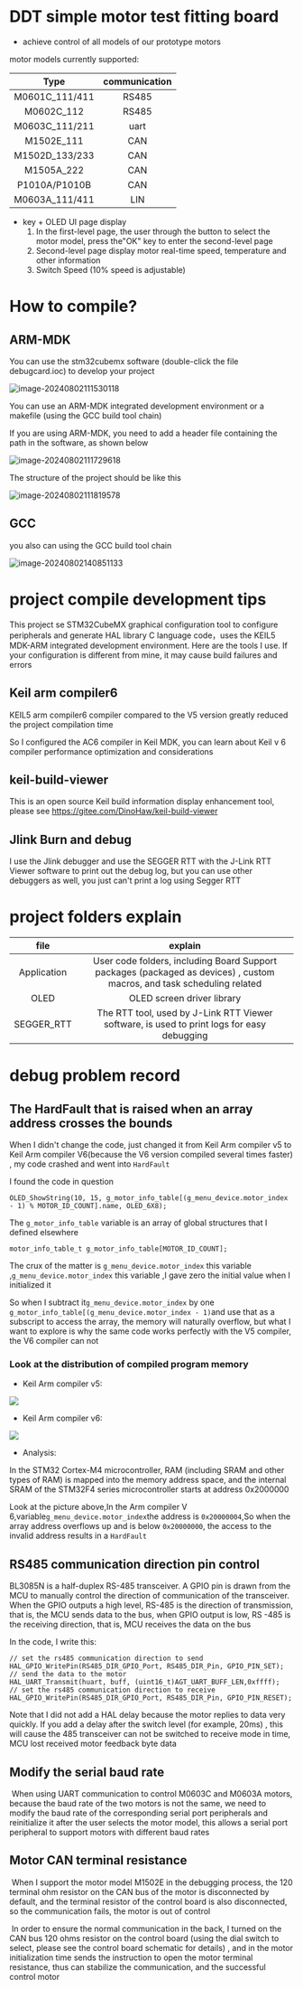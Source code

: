 # DDT simple motor test fitting board

-   achieve control of all models of our prototype motors

motor models currently supported:

|      Type      | communication |
| :------------: | :-----------: |
| M0601C_111/411 |     RS485     |
|   M0602C_112   |     RS485     |
| M0603C_111/211 |     uart      |
|   M1502E_111   |      CAN      |
| M1502D_133/233 |      CAN      |
|   M1505A_222   |      CAN      |
| P1010A/P1010B  |      CAN      |
| M0603A_111/411 |      LIN      |

-   key + OLED UI page display
    1.  In the first-level page, the user through the button to select the motor model, press the"OK" key to enter the second-level page
    2.  Second-level page display motor real-time speed, temperature and other information
    3.  Switch Speed (10% speed is adjustable)

# How to compile?

## ARM-MDK

You can use the stm32cubemx software (double-click the  file debugcard.ioc) to develop your project



![image-20240802111530118](README.assets/image-20240802111530118.png)

You can use an ARM-MDK integrated development environment or a makefile (using the GCC build tool chain) 

If you are using ARM-MDK, you need to add a header file containing the path in the software, as shown below

![image-20240802111729618](README.assets/image-20240802111729618.png)

The structure of the project should be like this

![image-20240802111819578](README.assets/image-20240802111819578.png)

## GCC

you also can using the GCC build tool chain

![image-20240802140851133](README.assets/image-20240802140851133.png)

# project compile development tips

This project se STM32CubeMX graphical configuration tool to configure peripherals and generate HAL library C language code，uses the KEIL5 MDK-ARM integrated development environment. Here are the tools I use. If your configuration is different from mine, it may cause build failures and errors

## Keil arm compiler6

KEIL5 arm compiler6 compiler compared to the V5 version greatly reduced the project compilation time

So I configured the AC6 compiler in Keil MDK, you can learn about Keil v 6 compiler performance optimization and considerations

## keil-build-viewer

This is an open source Keil build information display enhancement tool, please see https://gitee.com/DinoHaw/keil-build-viewer

## Jlink Burn and debug

I use the Jlink debugger and use the SEGGER RTT  with the J-Link RTT Viewer software to print out the debug log, but you can use other debuggers as well, you just can't print a log using Segger RTT

# project folders explain

|    file     |                           explain                            |
| :---------: | :----------------------------------------------------------: |
| Application | User code folders, including Board Support packages (packaged as devices) , custom macros, and task scheduling related |
|    OLED     |                  OLED screen driver library                  |
| SEGGER_RTT  | The RTT tool, used by J-Link RTT Viewer software, is used to print logs for easy debugging |

# debug problem record

## The HardFault that is raised when an array address crosses the bounds

When I didn't change the code, just changed it from Keil Arm compiler v5 to Keil Arm compiler V6(because the V6 version compiled several times faster) , my code crashed and went into `HardFault`

I found the code in question

```
OLED_ShowString(10, 15, g_motor_info_table[(g_menu_device.motor_index - 1) % MOTOR_ID_COUNT].name, OLED_6X8);        
```

The `g_motor_info_table` variable is an array of global structures that I defined elsewhere

```
motor_info_table_t g_motor_info_table[MOTOR_ID_COUNT];
```

The crux of the matter is `g_menu_device.motor_index` this variable ,`g_menu_device.motor_index` this variable ,I gave zero the initial value when I initialized it

So when I subtract it`g_menu_device.motor_index` by one `g_motor_info_table[(g_menu_device.motor_index - 1)`and use that as a subscript to access the array, the memory will naturally overflow, but what I want to explore is why the same code works perfectly with the V5 compiler, the V6 compiler can not

### Look at the distribution of compiled program memory

-    Keil Arm compiler v5:

![](README.assets/5884FBD7-FD7E-4698-9B6B-4E3AFE9AEC57.png)

-    Keil Arm compiler v6:

![](README.assets/3CE603BE-6DA0-4ae1-9A5E-087A55B4AA4A.png)

-   Analysis:

In the STM32 Cortex-M4 microcontroller, RAM (including SRAM and other types of RAM) is mapped into the memory address space, and the internal SRAM of the STM32F4 series microcontroller starts at address 0x2000000

Look at the picture above,In the Arm compiler V 6,variable`g_menu_device.motor_index`the address is `0x20000004`,So when the array address overflows up and is below `0x20000000`, the access to the invalid address results in a `HardFault`

## RS485 communication direction pin control

BL3085N is a half-duplex RS-485 transceiver. A GPIO pin is drawn from the MCU to manually control the direction of communication of the transceiver. When the GPIO outputs a high level, RS-485 is the direction of transmission, that is, the MCU sends data to the bus, when GPIO output is low, RS -485 is the receiving direction, that is, MCU receives the data on the bus

In the code, I write this:

```
// set the rs485 communication direction to send
HAL_GPIO_WritePin(RS485_DIR_GPIO_Port, RS485_DIR_Pin, GPIO_PIN_SET);
// send the data to the motor
HAL_UART_Transmit(huart, buff, (uint16_t)AGT_UART_BUFF_LEN,0xffff);
// set the rs485 communication direction to receive
HAL_GPIO_WritePin(RS485_DIR_GPIO_Port, RS485_DIR_Pin, GPIO_PIN_RESET);
```

Note that I did not add a HAL delay because the motor replies to data very quickly. If you add a delay after the switch level (for example, 20ms) , this will cause the 485 transceiver can not be switched to receive mode in time, MCU lost received motor feedback byte data

## Modify the serial baud rate

​	When using UART communication to control M0603C and M0603A motors, because the baud rate of the two motors is not the same, we need to modify the baud rate of the corresponding serial port peripherals and reinitialize it after the user selects the motor model, this allows a serial port peripheral to support motors with different baud rates

## Motor CAN terminal resistance

​	When I support the motor model M1502E in the debugging process, the 120 terminal ohm resistor on the CAN bus of the motor is disconnected by default, and the terminal resistor of the control board is also disconnected, so the communication fails, the motor is out of control

​	In order to ensure the normal communication in the back, I turned on the CAN bus 120 ohms resistor on the control board (using the dial switch to select, please see the control board schematic for details) , and in the motor initialization time sends the instruction to open the motor terminal resistance, thus can stabilize the communication, and the successful control motor

